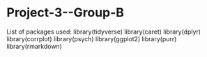 # Project-3--Group-B
List of packages used:
library(tidyverse)
library(caret)
library(dplyr)
library(corrplot)
library(psych)
library(ggplot2)
library(purr)
library(rmarkdown)
